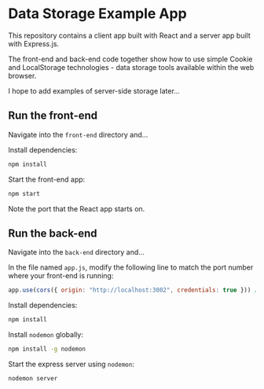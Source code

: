 # Data Storage Example App

This repository contains a client app built with React and a server app built with Express.js.

The front-end and back-end code together show how to use simple Cookie and LocalStorage technologies - data storage tools available within the web browser.

I hope to add examples of server-side storage later...

## Run the front-end

Navigate into the `front-end` directory and...

Install dependencies:

```bash
npm install
```

Start the front-end app:

```bash
npm start
```

Note the port that the React app starts on.

## Run the back-end

Navigate into the `back-end` directory and...

In the file named `app.js`, modify the following line to match the port number where your front-end is running:

```javascript
app.use(cors({ origin: "http://localhost:3002", credentials: true })) // allow incoming requests only from a "trusted" host
```

Install dependencies:

```bash
npm install
```

Install `nodemon` globally:

```bash
npm install -g nodemon
```

Start the express server using `nodemon`:

```bash
nodemon server
```
